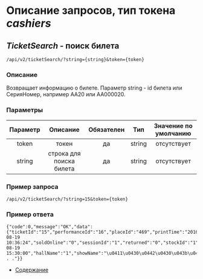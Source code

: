 Описание запросов, тип токена _cashiers_
========================================

_TicketSearch_ - поиск билета
-----------------------------
`/api/v2/ticketSearch/?string={string}&token={token}`

### Описание
Возвращает информацию о билете.
Параметр string - id билета или СерияНомер, например АА20 или АА000020.

### Параметры
| Параметр 	|        Описание       	| Обязателен 	|   Тип  	| Значение по умолчанию 	|
|:--------:	|:---------------------:	|:----------:	|:------:	|:---------------------:	|
|   token  	|         токен         	|     да     	| string 	|      отсутствует      	|
|   string 	| строка для поиска билета 	|     да     	| string 	|      отсутствует      	|

### Пример запроса
`/api/v2/ticketSearch/?string=15&token={token}`

### Пример ответа
```
{"code":0,"message":"OK","data":{"ticketId":"15","performanceId":"16","placeId":"469","printTime":"2016-08-19 10:36:24","soldOnline":"0","sessionId":"1","returned":"0","stockId":"1","ticketSeries":"\u0410\u0410","ticketNumber":"15","price":"250","discountId":null,"discardId":null,"saleType":"cash","performanceTime":"2016-08-19 15:30:00","hallName":"1","showName":"\u0411\u0430\u0442\u0430\u043b\u044c\u043e\u043d\u044a","placeRowName":"5","placeName":"7","operator":"\u041a\u0430\u0441\u0441\u0438\u0440 . ."}}
```

* [Содержание](../index)